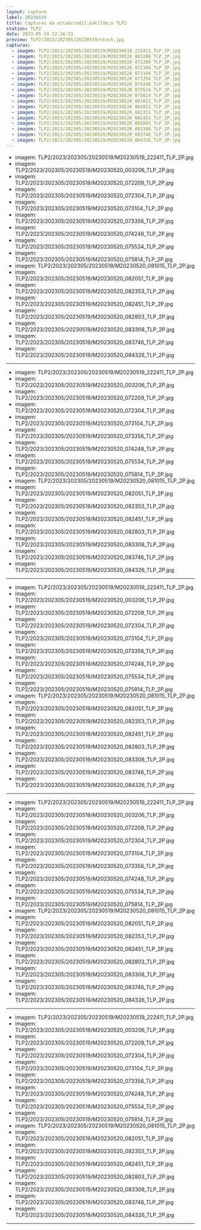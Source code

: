 ```yaml
---
layout: capture
label: 20230519
title: Capturas da esta&ccedil;&atilde;o TLP2
station: TLP2
date: 2023-05-19 22:24:11
preview: TLP2/2023/202305/20230519/stack.jpg
capturas:
  - imagem: TLP2/2023/202305/20230519/M20230519_222411_TLP_2P.jpg
  - imagem: TLP2/2023/202305/20230519/M20230520_003206_TLP_2P.jpg
  - imagem: TLP2/2023/202305/20230519/M20230520_072209_TLP_2P.jpg
  - imagem: TLP2/2023/202305/20230519/M20230520_072304_TLP_2P.jpg
  - imagem: TLP2/2023/202305/20230519/M20230520_073104_TLP_2P.jpg
  - imagem: TLP2/2023/202305/20230519/M20230520_073356_TLP_2P.jpg
  - imagem: TLP2/2023/202305/20230519/M20230520_074248_TLP_2P.jpg
  - imagem: TLP2/2023/202305/20230519/M20230520_075534_TLP_2P.jpg
  - imagem: TLP2/2023/202305/20230519/M20230520_075814_TLP_2P.jpg
  - imagem: TLP2/2023/202305/20230519/M20230520_081015_TLP_2P.jpg
  - imagem: TLP2/2023/202305/20230519/M20230520_082051_TLP_2P.jpg
  - imagem: TLP2/2023/202305/20230519/M20230520_082353_TLP_2P.jpg
  - imagem: TLP2/2023/202305/20230519/M20230520_082451_TLP_2P.jpg
  - imagem: TLP2/2023/202305/20230519/M20230520_082803_TLP_2P.jpg
  - imagem: TLP2/2023/202305/20230519/M20230520_083308_TLP_2P.jpg
  - imagem: TLP2/2023/202305/20230519/M20230520_083746_TLP_2P.jpg
  - imagem: TLP2/2023/202305/20230519/M20230520_084326_TLP_2P.jpg
---
```

  - imagem: TLP2/2023/202305/20230519/M20230519_222411_TLP_2P.jpg
  - imagem: TLP2/2023/202305/20230519/M20230520_003206_TLP_2P.jpg
  - imagem: TLP2/2023/202305/20230519/M20230520_072209_TLP_2P.jpg
  - imagem: TLP2/2023/202305/20230519/M20230520_072304_TLP_2P.jpg
  - imagem: TLP2/2023/202305/20230519/M20230520_073104_TLP_2P.jpg
  - imagem: TLP2/2023/202305/20230519/M20230520_073356_TLP_2P.jpg
  - imagem: TLP2/2023/202305/20230519/M20230520_074248_TLP_2P.jpg
  - imagem: TLP2/2023/202305/20230519/M20230520_075534_TLP_2P.jpg
  - imagem: TLP2/2023/202305/20230519/M20230520_075814_TLP_2P.jpg
  - imagem: TLP2/2023/202305/20230519/M20230520_081015_TLP_2P.jpg
  - imagem: TLP2/2023/202305/20230519/M20230520_082051_TLP_2P.jpg
  - imagem: TLP2/2023/202305/20230519/M20230520_082353_TLP_2P.jpg
  - imagem: TLP2/2023/202305/20230519/M20230520_082451_TLP_2P.jpg
  - imagem: TLP2/2023/202305/20230519/M20230520_082803_TLP_2P.jpg
  - imagem: TLP2/2023/202305/20230519/M20230520_083308_TLP_2P.jpg
  - imagem: TLP2/2023/202305/20230519/M20230520_083746_TLP_2P.jpg
  - imagem: TLP2/2023/202305/20230519/M20230520_084326_TLP_2P.jpg
---
  - imagem: TLP2/2023/202305/20230519/M20230519_222411_TLP_2P.jpg
  - imagem: TLP2/2023/202305/20230519/M20230520_003206_TLP_2P.jpg
  - imagem: TLP2/2023/202305/20230519/M20230520_072209_TLP_2P.jpg
  - imagem: TLP2/2023/202305/20230519/M20230520_072304_TLP_2P.jpg
  - imagem: TLP2/2023/202305/20230519/M20230520_073104_TLP_2P.jpg
  - imagem: TLP2/2023/202305/20230519/M20230520_073356_TLP_2P.jpg
  - imagem: TLP2/2023/202305/20230519/M20230520_074248_TLP_2P.jpg
  - imagem: TLP2/2023/202305/20230519/M20230520_075534_TLP_2P.jpg
  - imagem: TLP2/2023/202305/20230519/M20230520_075814_TLP_2P.jpg
  - imagem: TLP2/2023/202305/20230519/M20230520_081015_TLP_2P.jpg
  - imagem: TLP2/2023/202305/20230519/M20230520_082051_TLP_2P.jpg
  - imagem: TLP2/2023/202305/20230519/M20230520_082353_TLP_2P.jpg
  - imagem: TLP2/2023/202305/20230519/M20230520_082451_TLP_2P.jpg
  - imagem: TLP2/2023/202305/20230519/M20230520_082803_TLP_2P.jpg
  - imagem: TLP2/2023/202305/20230519/M20230520_083308_TLP_2P.jpg
  - imagem: TLP2/2023/202305/20230519/M20230520_083746_TLP_2P.jpg
  - imagem: TLP2/2023/202305/20230519/M20230520_084326_TLP_2P.jpg
---
  - imagem: TLP2/2023/202305/20230519/M20230519_222411_TLP_2P.jpg
  - imagem: TLP2/2023/202305/20230519/M20230520_003206_TLP_2P.jpg
  - imagem: TLP2/2023/202305/20230519/M20230520_072209_TLP_2P.jpg
  - imagem: TLP2/2023/202305/20230519/M20230520_072304_TLP_2P.jpg
  - imagem: TLP2/2023/202305/20230519/M20230520_073104_TLP_2P.jpg
  - imagem: TLP2/2023/202305/20230519/M20230520_073356_TLP_2P.jpg
  - imagem: TLP2/2023/202305/20230519/M20230520_074248_TLP_2P.jpg
  - imagem: TLP2/2023/202305/20230519/M20230520_075534_TLP_2P.jpg
  - imagem: TLP2/2023/202305/20230519/M20230520_075814_TLP_2P.jpg
  - imagem: TLP2/2023/202305/20230519/M20230520_081015_TLP_2P.jpg
  - imagem: TLP2/2023/202305/20230519/M20230520_082051_TLP_2P.jpg
  - imagem: TLP2/2023/202305/20230519/M20230520_082353_TLP_2P.jpg
  - imagem: TLP2/2023/202305/20230519/M20230520_082451_TLP_2P.jpg
  - imagem: TLP2/2023/202305/20230519/M20230520_082803_TLP_2P.jpg
  - imagem: TLP2/2023/202305/20230519/M20230520_083308_TLP_2P.jpg
  - imagem: TLP2/2023/202305/20230519/M20230520_083746_TLP_2P.jpg
  - imagem: TLP2/2023/202305/20230519/M20230520_084326_TLP_2P.jpg
---
  - imagem: TLP2/2023/202305/20230519/M20230519_222411_TLP_2P.jpg
  - imagem: TLP2/2023/202305/20230519/M20230520_003206_TLP_2P.jpg
  - imagem: TLP2/2023/202305/20230519/M20230520_072209_TLP_2P.jpg
  - imagem: TLP2/2023/202305/20230519/M20230520_072304_TLP_2P.jpg
  - imagem: TLP2/2023/202305/20230519/M20230520_073104_TLP_2P.jpg
  - imagem: TLP2/2023/202305/20230519/M20230520_073356_TLP_2P.jpg
  - imagem: TLP2/2023/202305/20230519/M20230520_074248_TLP_2P.jpg
  - imagem: TLP2/2023/202305/20230519/M20230520_075534_TLP_2P.jpg
  - imagem: TLP2/2023/202305/20230519/M20230520_075814_TLP_2P.jpg
  - imagem: TLP2/2023/202305/20230519/M20230520_081015_TLP_2P.jpg
  - imagem: TLP2/2023/202305/20230519/M20230520_082051_TLP_2P.jpg
  - imagem: TLP2/2023/202305/20230519/M20230520_082353_TLP_2P.jpg
  - imagem: TLP2/2023/202305/20230519/M20230520_082451_TLP_2P.jpg
  - imagem: TLP2/2023/202305/20230519/M20230520_082803_TLP_2P.jpg
  - imagem: TLP2/2023/202305/20230519/M20230520_083308_TLP_2P.jpg
  - imagem: TLP2/2023/202305/20230519/M20230520_083746_TLP_2P.jpg
  - imagem: TLP2/2023/202305/20230519/M20230520_084326_TLP_2P.jpg
---
  - imagem: TLP2/2023/202305/20230519/M20230519_222411_TLP_2P.jpg
  - imagem: TLP2/2023/202305/20230519/M20230520_003206_TLP_2P.jpg
  - imagem: TLP2/2023/202305/20230519/M20230520_072209_TLP_2P.jpg
  - imagem: TLP2/2023/202305/20230519/M20230520_072304_TLP_2P.jpg
  - imagem: TLP2/2023/202305/20230519/M20230520_073104_TLP_2P.jpg
  - imagem: TLP2/2023/202305/20230519/M20230520_073356_TLP_2P.jpg
  - imagem: TLP2/2023/202305/20230519/M20230520_074248_TLP_2P.jpg
  - imagem: TLP2/2023/202305/20230519/M20230520_075534_TLP_2P.jpg
  - imagem: TLP2/2023/202305/20230519/M20230520_075814_TLP_2P.jpg
  - imagem: TLP2/2023/202305/20230519/M20230520_081015_TLP_2P.jpg
  - imagem: TLP2/2023/202305/20230519/M20230520_082051_TLP_2P.jpg
  - imagem: TLP2/2023/202305/20230519/M20230520_082353_TLP_2P.jpg
  - imagem: TLP2/2023/202305/20230519/M20230520_082451_TLP_2P.jpg
  - imagem: TLP2/2023/202305/20230519/M20230520_082803_TLP_2P.jpg
  - imagem: TLP2/2023/202305/20230519/M20230520_083308_TLP_2P.jpg
  - imagem: TLP2/2023/202305/20230519/M20230520_083746_TLP_2P.jpg
  - imagem: TLP2/2023/202305/20230519/M20230520_084326_TLP_2P.jpg
---
